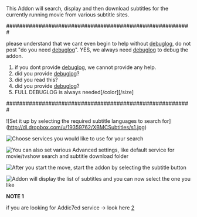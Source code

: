 
This Addon will search, display and then download subtitles for the currently running movie from various subtitle sites.

#########################################################

please understand that we cant even begin to help without [debuglog][1], do not post "do you need [debuglog][1]". YES, we always need [debuglog][1] to debug the addon.

1. if you dont provide [debuglog][1], we cannot provide any help.
2. did you provide [debuglog][1]?
3. did you read this?
4. did you provide [debuglog][1]?
5. FULL DEBUGLOG is always needed[/color][/size]

#########################################################

![Set it up by selecting the required subtitle languages to search for] (http://dl.dropbox.com/u/19359762/XBMCSubtitles/s1.jpg)

![Choose services you would like to use for your search](http://dl.dropbox.com/u/19359762/XBMCSubtitles/s2.jpg)

![You can also set various Advanced settings, like default service for movie/tvshow search and subtitle download folder](http://dl.dropbox.com/u/19359762/XBMCSubtitles/s3.jpg)

![After you start the move, start the addon by selecting the subtitle button](http://dl.dropbox.com/u/19359762/XBMCSubtitles/r1.jpg)

![Addon will display the list of subtitles and you can now select the one you like](http://dl.dropbox.com/u/19359762/XBMCSubtitles/r2.jpg)



****NOTE 1****

if you are looking for Addic7ed service -> look here [2]

  [1]: http://wiki.xbmc.org/index.php?title=Log_file
  [2]: http://forum.xbmc.org/showthread.php?tid=75437&pid=717657#pid717657

